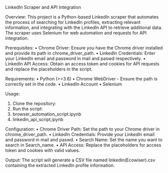 LinkedIn Scraper and API Integration

Overview:
This project is a Python-based LinkedIn scraper that automates the process of searching for LinkedIn profiles, extracting relevant information, and integrating with the LinkedIn API to retrieve additional data. The scraper uses Selenium for web automation and requests for API integration.

Prerequisites:
•	Chrome Driver: Ensure you have the Chrome driver installed and provide its path in chrome_driver_path.
•	LinkedIn Credentials: Enter your LinkedIn email and password in mail and paswd respectively.
•	LinkedIn API Access: Obtain an access token and cookies for API requests and replace the placeholders in the script.

Requirements:
•	Python (>=3.6)
•	Chrome WebDriver - Ensure the path is correctly set in the code.
•	LinkedIn Account
•	Selenium

Usage:
1.	Clone the repository:
2.	Run the script:
3.	browser_automation_script.ipynb
4.	linkedin_api_script,ipynb
   
Configuration:
•	Chrome Driver Path: Set the path to your Chrome driver in chrome_driver_path.
•	LinkedIn Credentials: Provide your LinkedIn email and password in mail and paswd.
•	Search Name: Set the name you want to search in Search_name.
•	API Access: Replace the placeholders for access token and cookies with valid values.

Output:
The script will generate a CSV file named linkedin(Ecowiser).csv containing the extracted LinkedIn profile information.

